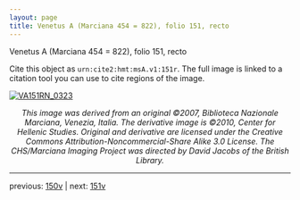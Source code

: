 ```yaml
---
layout: page
title: Venetus A (Marciana 454 = 822), folio 151, recto
---
```


Venetus A (Marciana 454 = 822), folio 151, recto

Cite this object as `urn:cite2:hmt:msA.v1:151r`.  The full image is linked to a citation tool you can use to cite regions of the image.

[![VA151RN_0323](http://www.homermultitext.org/iipsrv?IIIF=/project/homer/pyramidal/deepzoom/hmt/vaimg/2017a/VA151RN_0323.tif/full/800,/0/default.jpg)](http://www.homermultitext.org/ict2/?urn=urn:cite2:hmt:vaimg.2017a:VA151RN_0323) 

<p style="text-align: center; font-style: italic;">This image was derived from an original ©2007, Biblioteca Nazionale Marciana, Venezia, Italia. The derivative image is ©2010, Center for Hellenic Studies. Original and derivative are licensed under the Creative Commons Attribution-Noncommercial-Share Alike 3.0 License. The CHS/Marciana Imaging Project was directed by David Jacobs of the British Library.</p>

---

previous: [150v](../150v/) | next: [151v](../151v/)